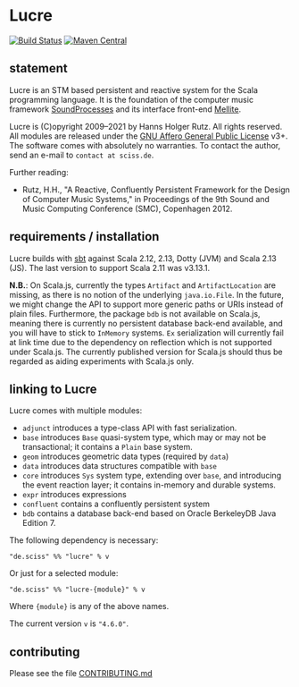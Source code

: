# Lucre

[![Build Status](https://github.com/Sciss/Lucre/workflows/Scala%20CI/badge.svg?branch=main)](https://github.com/Sciss/Lucre/actions?query=workflow%3A%22Scala+CI%22)
[![Maven Central](https://maven-badges.herokuapp.com/maven-central/de.sciss/lucre-core_2.13/badge.svg)](https://maven-badges.herokuapp.com/maven-central/de.sciss/lucre-core_2.13)

## statement

Lucre is an STM based persistent and reactive system for the Scala programming language. It is the foundation
of the computer music framework [SoundProcesses](https://github.com/Sciss/SoundProcesses) and its
interface front-end [Mellite](https://github.com/Sciss/Mellite).

Lucre is (C)opyright 2009&ndash;2021 by Hanns Holger Rutz. All rights reserved. 
All modules are released under 
the [GNU Affero General Public License](https://github.com/Sciss/Lucre/raw/main/LICENSE) v3+.
The software comes with absolutely no warranties. To contact the author, send an e-mail to `contact at sciss.de`.

Further reading:

 - Rutz, H.H., "A Reactive, Confluently Persistent Framework for the Design of Computer Music Systems," in Proceedings
   of the 9th Sound and Music Computing Conference (SMC), Copenhagen 2012.

## requirements / installation

Lucre builds with [sbt](http://www.scala-sbt.org/) against Scala 2.12, 2.13, Dotty (JVM) and Scala 2.13 (JS).
The last version to support Scala 2.11 was v3.13.1.

__N.B.__: On Scala.js, currently the types `Artifact` and `ArtifactLocation` are missing, as there is no notion of
the underlying `java.io.File`. In the future, we might change the API to support more generic paths or URIs instead
of plain files. Furthermore, the package `bdb` is not available on Scala.js, meaning there is currently no
persistent database back-end available, and you will have to stick to `InMemory` systems. `Ex`
serialization will currently fail at link time due to the dependency on reflection which is not supported under
Scala.js. The currently published version for Scala.js should thus be regarded as aiding experiments with Scala.js
only.

## linking to Lucre

Lucre comes with multiple modules:

- `adjunct` introduces a type-class API with fast serialization.
- `base` introduces `Base` quasi-system type, which may or may not be transactional;
  it contains a `Plain` base system.
- `geom` introduces geometric data types (required by `data`)
- `data` introduces data structures compatible with `base`
- `core` introduces `Sys` system type, extending over `base`, and introducing the
  event reaction layer; it contains in-memory and durable systems.
- `expr` introduces expressions
- `confluent` contains a confluently persistent system
- `bdb` contains a database back-end based on Oracle BerkeleyDB Java Edition 7.

The following dependency is necessary:

    "de.sciss" %% "lucre" % v

Or just for a selected module:

    "de.sciss" %% "lucre-{module}" % v

Where `{module}` is any of the above names.

The current version `v` is `"4.6.0"`.

## contributing

Please see the file [CONTRIBUTING.md](CONTRIBUTING.md)

